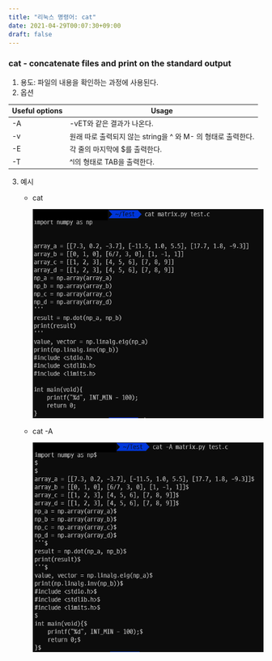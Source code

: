 ```yaml
---
title: "리눅스 명령어: cat"
date: 2021-04-29T00:07:30+09:00
draft: false
---
```


### cat - concatenate files and print on the standard output

1. 용도: 파일의 내용을 확인하는 과정에 사용된다.
2. 옵션

| Useful options | Usage                                                        |
| -------------- | ------------------------------------------------------------ |
| -A             | -vET와 같은 결과가 나온다.                                   |
| -v             | 원래 따로 출력되지 않는 string을 ^ 와 M- 의 형태로 출력한다. |
| -E             | 각 줄의 마지막에 $를 출력한다.                               |
| -T             | ^l의 형태로 TAB을 출력한다.                                  |

3. 예시

   - cat

     ![cat](Images/cat.png)

   - cat -A

     ![cat -A](Images/cata.png)
